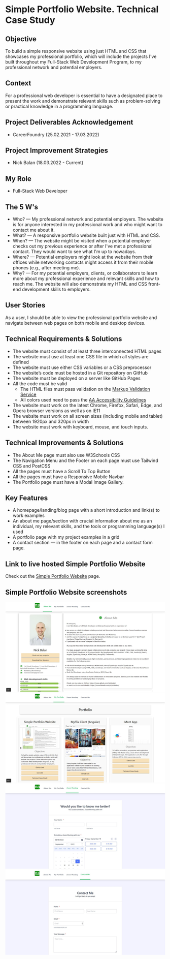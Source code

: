 # Simple Portfolio Website. Technical Case Study

## Objective

To build a simple responsive website using just HTML and CSS that showcases my professional portfolio, which will include the projects I've built throughout my Full-Stack Web Development Program, to my professional network and potential employers.

## Context

For a professional web developer is essential to have a designated place to present the work and demonstrate relevant skills such as problem-solving or practical knowledge in a programming language.

## Project Deliverables Acknowledgement

- CareerFoundry (25.02.2021 - 17.03.2022)

## Project Improvement Strategies

- Nick Balan (18.03.2022 - Current)

## My Role

- Full-Stack Web Developer

## The 5 W's

- Who? — My professional network and potential employers. The website is for anyone interested in my professional work and who might want to contact me about it.
- What? — A responsive portfolio website built just with HTML and CSS.
- When? — The website might be visited when a potential employer checks out my previous experience or after I've met a professional contact. They would want to see what I'm up to nowadays.
- Where? — Potential employers might look at the website from their offices while networking contacts might access it from their mobile phones (e.g., after meeting me).
- Why? — For my potential employers, clients, or collaborators to learn more about my professional experience and relevant skills and how to reach me. The website will also demonstrate my HTML and CSS front-end development skills to employers.

## User Stories

As a user, I should be able to view the professional portfolio website and navigate between web pages on both mobile and desktop devices.

## Technical Requirements & Solutions

- The website must consist of at least three interconnected HTML pages
- The website must use at least one CSS file in which all styles are defined
- The website must use either CSS variables or a CSS preprocessor
- The website’s code must be hosted in a Git repository on GitHub
- The website must be deployed on a server like GitHub Pages
- All the code must be valid
  - The HTML files must pass validation on the [Markup Validation Service](https://validator.w3.org/)
  - All colors used need to pass the [AA Accessibility Guidelines](https://contrastchecker.com/)
- The website must work on the latest Chrome, Firefox, Safari, Edge, and Opera browser versions as well as on IE11
- The website must work on all screen sizes (including mobile and tablet) between 1920px and 320px in width
- The website must work with keyboard, mouse, and touch inputs.

## Technical Improvements & Solutions

- The About Me page must also use W3Schools CSS
- The Navigation Menu and the Footer on each page must use Tailwind CSS and PostCSS
- All the pages must have a Scroll To Top Button
- All the pages must have a Responsive Mobile Navbar
- The Portfolio page must have a Modal Image Gallery.

## Key Features

- A homepage/landing/blog page with a short introduction and link(s) to work examples
- An about me page/section with crucial information about me as an individual, my relevant skills, and the tools or programming language(s) I used
- A portfolio page with my project examples in a grid
- A contact section — in the footer on each page and a contact form page.

## Link to live hosted Simple Portfolio Website

Check out the [Simple Portfolio Website](https://nickbalan.github.io/portfolio-website/) page.

## Simple Portfolio Website screenshots

![Livescreen](img/Livescreen/Portfolio_website_improvement_v6/Portfolio_website_About_Me_page_improvement_v6.JPG)
![Livescreen](img/Livescreen/Portfolio_website_improvement_v6/Portfolio_website_Portfolio_page_improvement_v6.JPG)
![Livescreen](img/Livescreen/Portfolio_website_improvement_v6/Portfolio_website_Zoom_Meeting_page_improvement_v6.JPG)
![Livescreen](img/Livescreen/Portfolio_website_improvement_v6/Portfolio_website_Contact_Me_page_improvement_v6.JPG)
